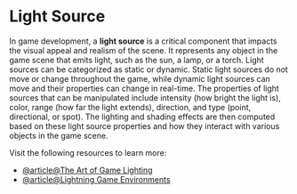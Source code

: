 # Light Source

In game development, a **light source** is a critical component that impacts the visual appeal and realism of the scene. It represents any object in the game scene that emits light, such as the sun, a lamp, or a torch. Light sources can be categorized as static or dynamic. Static light sources do not move or change throughout the game, while dynamic light sources can move and their properties can change in real-time. The properties of light sources that can be manipulated include intensity (how bright the light is), color, range (how far the light extends), direction, and type (point, directional, or spot). The lighting and shading effects are then computed based on these light source properties and how they interact with various objects in the game scene.

Visit the following resources to learn more:

- [@article@The Art of Game Lighting](https://3dskillup.com/effective-lighting-for-games/)
- [@article@Lightning Game Environments](https://cgcookie.com/posts/art-of-lighting-game-environments)
